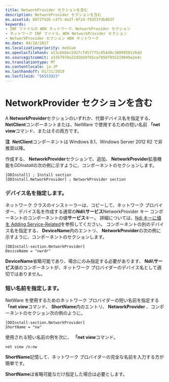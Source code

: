 ```yaml
---
title: NetworkProvider セクションを含む
description: NetworkProvider セクションを含む
ms.assetid: 8972f926-c4f5-4a2f-8f2d-f9353fdbd83f
keywords:
- INF ファイルの WDK ネットワーク、NetworkProvider セクション
- ネットワーク INF ファイル、WDK NetworkProvider セクション
- NetworkProvider セクション WDK ネットワーク
ms.date: 04/20/2017
ms.localizationpriority: medium
ms.openlocfilehash: e13c6bbbc5927cf4577f5c854d9c3089950126dd
ms.sourcegitcommit: a33b7978e22d5bb9f65ca7056f955319049a2e4c
ms.translationtype: MT
ms.contentlocale: ja-JP
ms.lasthandoff: 01/31/2019
ms.locfileid: "56553923"
---
```

# <a name="including-a-networkprovider-section"></a>NetworkProvider セクションを含む





A **NetworkProvider**セクションのいずれか、代替デバイス名を指定する、 **NetClient**コンポーネントまたは、NetWare で使用するための短い名前 **「net view**コマンド、またはその両方です。

**注**  **NetClient**コンポーネントは Windows 8.1、Windows Server 2012 R2 で非推奨以降。

 

作成する、 **NetworkProvider**セクションで、追加、 **NetworkProvider**拡張機能を*DDInstall*の次の例に示すように、コンポーネントのセクションします。
```INF
[DDInstall] ; Install section
[DDInstall.NetworkProvider] ; NetworkProvider section
```

### <a name="specifying-a-device-name"></a>デバイス名を指定します。

ネットワーク クラスのインストーラーは、コピーして、ネットワーク プロバイダー、デバイス名を作成する通常の**Ndi\\サービス**NetworkProvider キー コンポーネントのコンポーネントの値**サービス**キー。 詳細については、[Ndi キーに値を Adding Service-Related](adding-service-related-values-to-the-ndi-key.md)を参照してください。 コンポーネントの別のデバイス名を指定する、 **DeviceName**内のエントリ、 **NetworkProvider**の次の例に示すように、コンポーネントのセクションします。

```INF
[DDInstall-section.NetworkProvider]
DeviceName = "nwrdr"
```

**DeviceName**省略可能であり、場合にのみ指定する必要があります、 **Ndi\\サービス**値のコンポーネントが、ネットワーク プロバイダーのデバイス名として適切ではありません。

### <a name="specifying-a-short-name"></a>短い名前を指定します。

NetWare を使用するためのネットワーク プロバイダーの短い名前を指定する **「net view**コマンド、 **ShortName**内のエントリ、 **NetworkProvider** 、コンポーネントのセクション次の例のように。

```INF
[DDInstall-section.NetworkProvider]
ShortName = "nw"
```

使用される短い名前の例を次に、 **「net view**コマンド。

```INF
net view /n:nw
```

**ShortName**記憶して、ネットワーク プロバイダーの完全な名前を入力する方が簡単です。

**ShortName**は省略可能なだけ指定した場合は必要とします。

 

 





